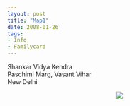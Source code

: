 ```yaml
---
layout: post
title: "Map1"
date: 2008-01-26
tags: 
- Info
- Familycard
---
```


<p class="box">
Shankar Vidya Kendra<br>
Paschimi Marg, Vasant Vihar <br> 
New Delhi
</p>

<p align="center">
  <img src="https://mahiwedsaniket.github.io/pictures/map2.png"><br>
</p>